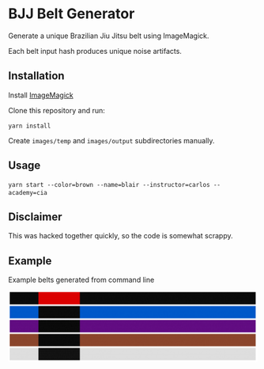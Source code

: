 # BJJ Belt Generator

Generate a unique Brazilian Jiu Jitsu belt using ImageMagick.

Each belt input hash produces unique noise artifacts.

## Installation

Install [ImageMagick](https://imagemagick.org/index.php)

Clone this repository and run:
```
yarn install
```

Create `images/temp` and `images/output` subdirectories manually.

## Usage

```
yarn start --color=brown --name=blair --instructor=carlos --academy=cia
```

## Disclaimer

This was hacked together quickly, so the code is somewhat scrappy.

## Example

Example belts generated from command line

![belt screenshot](images/screenshots/belts1.png)